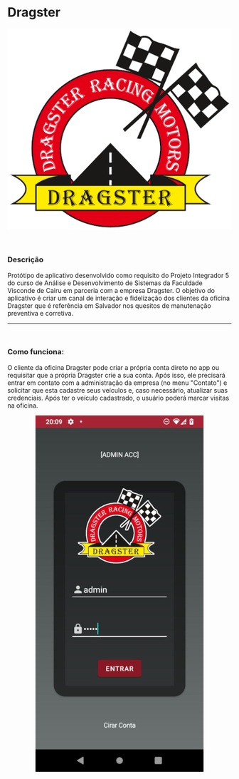 # Dragster
<p align="center">
  <img src="app/src/main/res/drawable-hdpi/dragster_logo_border.png" alt="Dragster"/>
</p></br>
<h3>Descrição</h3>
<p>Protótipo de aplicativo desenvolvido como requisito do Projeto Integrador 5 do curso de Análise e Desenvolvimento de Sistemas da Faculdade Visconde de Cairu em parceria com a empresa Dragster. O objetivo do aplicativo é criar um canal de interação e fidelização dos clientes da oficina Dragster que é referência em Salvador nos quesitos de manutenação preventiva e corretiva.</p>
<hr></br>
<h3>Como funciona:</h3>
O cliente da oficina Dragster pode criar a própria conta direto no app ou requisitar que a própria Dragster crie a sua conta. Após isso, ele precisará entrar em contato com a administração da empresa (no menu "Contato") e solicitar que esta cadastre seus veículos e, caso necessário, atualizar suas credenciais. Após ter o veículo cadastrado, o usuário poderá marcar visitas na oficina. 
<p align="center">
  <img src="examples/1.jpeg"/>
</p></br>
